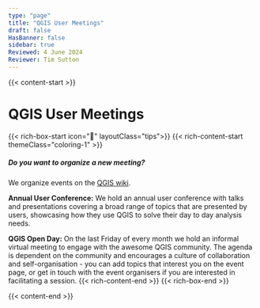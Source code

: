 ```yaml
---
type: "page"
title: "QGIS User Meetings"
draft: false
HasBanner: false
sidebar: true
Reviewed: 4 June 2024
Reviewer: Tim Sutton
---
```


{{< content-start >}}

# QGIS User Meetings

{{< rich-box-start icon="💁" layoutClass="tips">}}
{{< rich-content-start themeClass="coloring-1" >}}
##### Do you want to organize a new meeting?
We organize events on the [QGIS wiki](https://github.com/qgis/QGIS/wiki#qgis-hackfests).

**Annual User Conference:** We hold an annual user conference with talks and presentations covering a broad range of topics that are presented by users, showcasing how they use QGIS to solve their day to day analysis needs.

**QGIS Open Day:** On the last Friday of every month we hold an informal virtual meeting to engage with the awesome QGIS community. The agenda is dependent on the community and encourages a culture of collaboration and self-organisation - you can add topics that interest you on the event page, or get in touch with the event organisers if you are interested in facilitating a session.
{{< rich-content-end >}}
{{< rich-box-end >}}


{{< content-end >}}